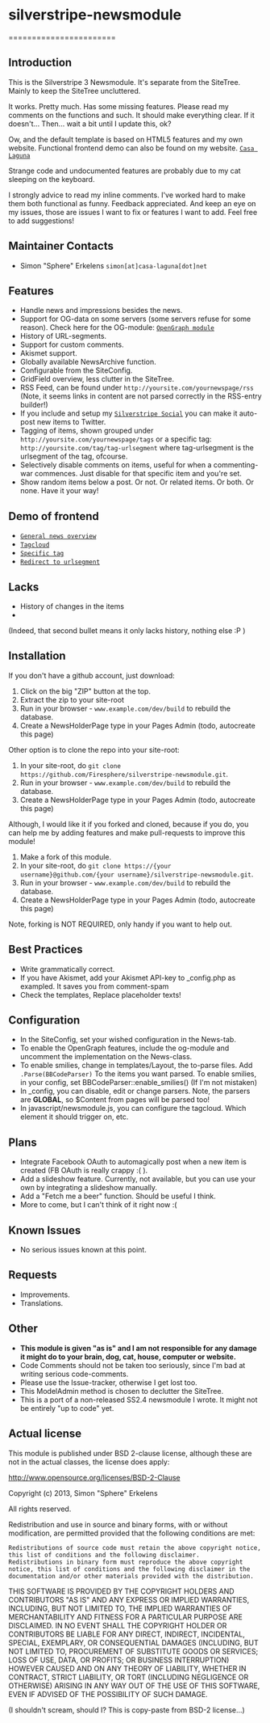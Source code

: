 # silverstripe-newsmodule
=======================

## Introduction

This is the Silverstripe 3 Newsmodule. It's separate from the SiteTree.
Mainly to keep the SiteTree uncluttered. 

It works. Pretty much. Has some missing features. Please read my comments on the functions and such. It should make everything clear.
If it doesn't... Then... wait a bit until I update this, ok?

Ow, and the default template is based on HTML5 features and my own website. Functional frontend demo can also be found on my website. [`Casa Laguna`](http://casa-laguna.net/all-the-news)

Strange code and undocumented features are probably due to my cat sleeping on the keyboard.

I strongly advice to read my inline comments. I've worked hard to make them both functional as funny. Feedback appreciated.
And keep an eye on my issues, those are issues I want to fix or features I want to add. Feel free to add suggestions!

## Maintainer Contacts

* Simon "Sphere" Erkelens `simon[at]casa-laguna[dot]net`

## Features

* Handle news and impressions besides the news.
* Support for OG-data on some servers (some servers refuse for some reason). Check here for the OG-module: [`OpenGraph module`](https://github.com/tractorcow/silverstripe-opengraph)
* History of URL-segments.
* Support for custom comments.
* Akismet support.
* Globally available NewsArchive function.
* Configurable from the SiteConfig.
* GridField overview, less clutter in the SiteTree.
* RSS Feed, can be found under `http://yoursite.com/yournewspage/rss` (Note, it seems links in content are not parsed correctly in the RSS-entry builder!)
* If you include and setup my [`Silverstripe Social`](https://github.com/Firesphere/silverstripe-social) you can make it auto-post new items to Twitter.
* Tagging of items, shown grouped under `http://yoursite.com/yournewspage/tags` or a specific tag: `http://yoursite.com/tag/tag-urlsegment` where tag-urlsegment is the urlsegment of the tag, ofcourse.
* Selectively disable comments on items, useful for when a commenting-war commences. Just disable for that specific item and you're set.
* Show random items below a post. Or not. Or related items. Or both. Or none. Have it your way!

## Demo of frontend

* [`General news overview`](http://casa-laguna.net/all-the-news)
* [`Tagcloud`](http://casa-laguna.net/all-the-news/tags)
* [`Specific tag`](http://casa-laguna.net/all-the-news/tag/sphere)
* [`Redirect to urlsegment`](http://casa-laguna.net/all-the-news/show/1)

## Lacks

* History of changes in the items
* 

(Indeed, that second bullet means it only lacks history, nothing else :P )

## Installation

If you don't have a github account, just download:
 1. Click on the big "ZIP" button at the top.
 2. Extract the zip to your site-root
 3. Run in your browser - `www.example.com/dev/build` to rebuild the database. 
 4. Create a NewsHolderPage type in your Pages Admin (todo, autocreate this page)

Other option is to clone the repo into your site-root:
 1.  In your site-root, do `git clone https://github.com/Firesphere/silverstripe-newsmodule.git`. 
 2.  Run in your browser - `www.example.com/dev/build` to rebuild the database. 
 3.  Create a NewsHolderPage type in your Pages Admin (todo, autocreate this page)

Although, I would like it if you forked and cloned, because if you do, you can help me by adding features and make pull-requests to improve this module!
 1.  Make a fork of this module.
 2.  In your site-root, do `git clone https://{your username}@github.com/{your username}/silverstripe-newsmodule.git`. 
 3.  Run in your browser - `www.example.com/dev/build` to rebuild the database. 
 4.  Create a NewsHolderPage type in your Pages Admin (todo, autocreate this page)

Note, forking is NOT REQUIRED, only handy if you want to help out.

## Best Practices

* Write grammatically correct.
* If you have Akismet, add your Akismet API-key to _config.php as exampled. It saves you from comment-spam
* Check the templates, Replace placeholder texts!

## Configuration

* In the SiteConfig, set your wished configuration in the News-tab.
* To enable the OpenGraph features, include the og-module and uncomment the implementation on the News-class.
* To enable smilies, change in templates/Layout, the to-parse files. Add ```.Parse(BBCodeParser)``` To the items you want parsed. To enable smilies, in your config, set BBCodeParser::enable_smilies() (If I'm not mistaken)
* In _config, you can disable, edit or change parsers. Note, the parsers are **GLOBAL**, so $Content from pages will be parsed too!
* In javascript/newsmodule.js, you can configure the tagcloud. Which element it should trigger on, etc.

## Plans

* Integrate Facebook OAuth to automagically post when a new item is created (FB OAuth is really crappy :( ).
* Add a slideshow feature. Currently, not available, but you can use your own by integrating a slideshow manually.
* Add a "Fetch me a beer" function. Should be useful I think.
* More to come, but I can't think of it right now :(

## Known Issues

* No serious issues known at this point.

## Requests

* Improvements.
* Translations.

## Other

* **This module is given "as is" and I am not responsible for any damage it might do to your brain, dog, cat, house, computer or website.**
* Code Comments should not be taken too seriously, since I'm bad at writing serious code-comments.
* Please use the Issue-tracker, otherwise I get lost too.
* This ModelAdmin method is chosen to declutter the SiteTree.
* This is a port of a non-released SS2.4 newsmodule I wrote. It might not be entirely "up to code" yet.

## Actual license

This module is published under BSD 2-clause license, although these are not in the actual classes, the license does apply:

http://www.opensource.org/licenses/BSD-2-Clause

Copyright (c) 2013, Simon "Sphere" Erkelens

All rights reserved.

Redistribution and use in source and binary forms, with or without modification, are permitted provided that the following conditions are met:

    Redistributions of source code must retain the above copyright notice, this list of conditions and the following disclaimer.
    Redistributions in binary form must reproduce the above copyright notice, this list of conditions and the following disclaimer in the documentation and/or other materials provided with the distribution.

THIS SOFTWARE IS PROVIDED BY THE COPYRIGHT HOLDERS AND CONTRIBUTORS "AS IS" AND ANY EXPRESS OR IMPLIED WARRANTIES, INCLUDING, BUT NOT LIMITED TO, THE IMPLIED WARRANTIES OF MERCHANTABILITY AND FITNESS FOR A PARTICULAR PURPOSE ARE DISCLAIMED. IN NO EVENT SHALL THE COPYRIGHT HOLDER OR CONTRIBUTORS BE LIABLE FOR ANY DIRECT, INDIRECT, INCIDENTAL, SPECIAL, EXEMPLARY, OR CONSEQUENTIAL DAMAGES (INCLUDING, BUT NOT LIMITED TO, PROCUREMENT OF SUBSTITUTE GOODS OR SERVICES; LOSS OF USE, DATA, OR PROFITS; OR BUSINESS INTERRUPTION) HOWEVER CAUSED AND ON ANY THEORY OF LIABILITY, WHETHER IN CONTRACT, STRICT LIABILITY, OR TORT (INCLUDING NEGLIGENCE OR OTHERWISE) ARISING IN ANY WAY OUT OF THE USE OF THIS SOFTWARE, EVEN IF ADVISED OF THE POSSIBILITY OF SUCH DAMAGE.


(I shouldn't scream, should I? This is copy-paste from BSD-2 license...)
